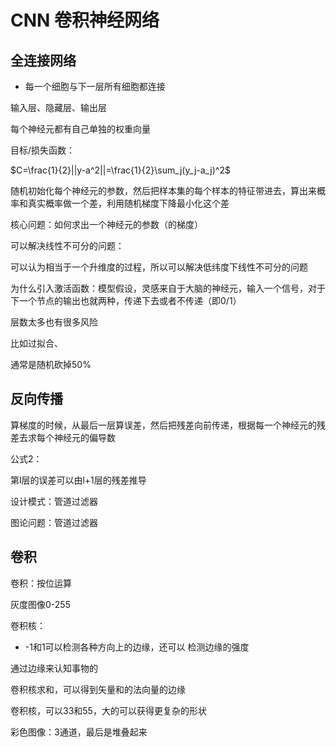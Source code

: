 # CNN 卷积神经网络



## 全连接网络

- 每一个细胞与下一层所有细胞都连接



输入层、隐藏层、输出层



每个神经元都有自己单独的权重向量



目标/损失函数：

$C=\frac{1}{2}||y-a^2||=\frac{1}{2}\sum_j(y_j-a_j)^2$

随机初始化每个神经元的参数，然后把样本集的每个样本的特征带进去，算出来概率和真实概率做一个差，利用随机梯度下降最小化这个差



核心问题：如何求出一个神经元的参数（的梯度）



可以解决线性不可分的问题：

可以认为相当于一个升维度的过程，所以可以解决低纬度下线性不可分的问题



为什么引入激活函数：模型假设，灵感来自于大脑的神经元，输入一个信号，对于下一个节点的输出也就两种，传递下去或者不传递（即0/1）



层数太多也有很多风险

比如过拟合、



通常是随机砍掉50%



## 反向传播

算梯度的时候，从最后一层算误差，然后把残差向前传递，根据每一个神经元的残差去求每个神经元的偏导数



公式2：



第l层的误差可以由l+1层的残差推导



设计模式：管道过滤器

图论问题：管道过滤器



## 卷积

卷积：按位运算

灰度图像0-255



卷积核：

- -1和1可以检测各种方向上的边缘，还可以 检测边缘的强度



通过边缘来认知事物的

卷积核求和，可以得到矢量和的法向量的边缘



卷积核，可以33和55，大的可以获得更复杂的形状

彩色图像：3通道，最后是堆叠起来

